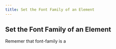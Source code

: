 ```yaml
---
title: Set the Font Family of an Element
---
```

## Set the Font Family of an Element

Rememer that font-family is a <style> of the font, review the code from the top
